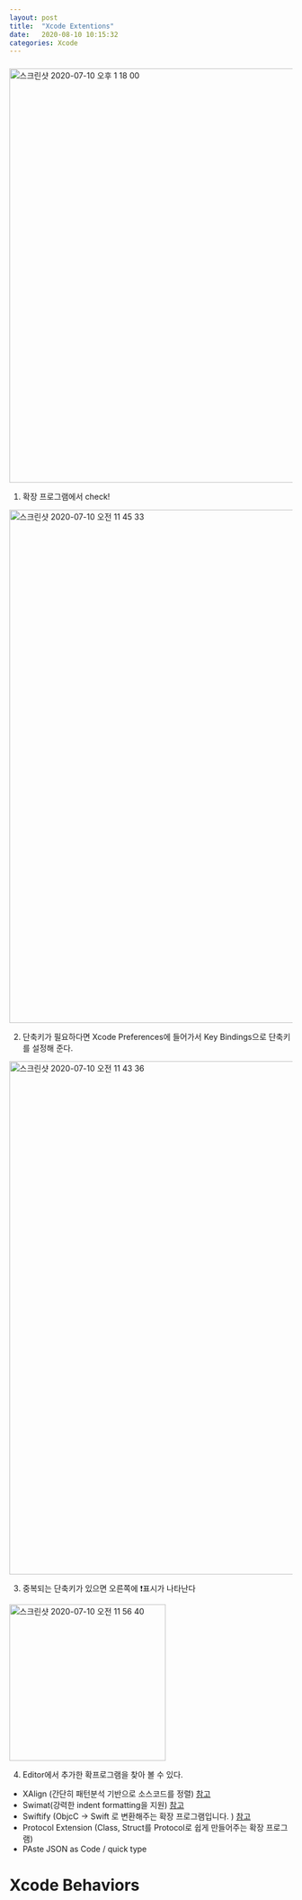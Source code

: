 ```yaml
---
layout: post
title:  "Xcode Extentions"
date:   2020-08-10 10:15:32
categories: Xcode
---
```

### 



<img width="736" alt="스크린샷 2020-07-10 오후 1 18 00" src="https://user-images.githubusercontent.com/47776915/87116020-ca75bb00-c2af-11ea-8896-454dfcc2dea9.png">

1. 확장 프로그램에서 check!



<img width="912" alt="스크린샷 2020-07-10 오전 11 45 33" src="https://user-images.githubusercontent.com/47776915/87110814-deff8680-c2a2-11ea-8eed-653bebe3f7aa.png">

2. 단축키가 필요하다면 Xcode Preferences에 들어가서 Key Bindings으로 단축키를 설정해 준다.

<img width="912" alt="스크린샷 2020-07-10 오전 11 43 36" src="https://user-images.githubusercontent.com/47776915/87110727-ac558e00-c2a2-11ea-8d2f-feec8c6aa55c.png">

3. 중복되는 단축키가 있으면 오른쪽에 ❗️표시가 나타난다

<img width="278" alt="스크린샷 2020-07-10 오전 11 56 40" src="https://user-images.githubusercontent.com/47776915/87111478-6dc0d300-c2a4-11ea-900d-e2e4fedb9074.png">

4. Editor에서 추가한 확프로그램을 찾아 볼 수 있다.



- XAlign (간단히 패턴분석 기반으로 소스코드를 정렬) [참고](https://elsainmac.tistory.com/246?category=665151)
- Swimat(강력한 indent formatting을 지원) [참고](https://hucet.tistory.com/95)
- Swiftify (ObjcC -> Swift 로 변환해주는 확장 프로그램입니다. ) [참고](https://hucet.tistory.com/95)
- Protocol Extension (Class, Struct를 Protocol로 쉽게 만들어주는 확장 프로그램)
- PAste JSON as Code / quick type





# Xcode Behaviors